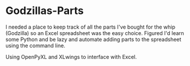 # Godzillas-Parts

I needed a place to keep track of all the parts I've bought for the whip (Godzilla) so an Excel spreadsheet was the easy choice. Figured I'd learn some Python and be lazy and automate adding parts to the spreadsheet using the command line.

Using OpenPyXL and XLwings to interface with Excel.
